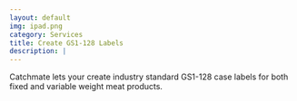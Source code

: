 ```yaml
---
layout: default
img: ipad.png
category: Services
title: Create GS1-128 Labels
description: |
---
```

  Catchmate lets your create industry standard GS1-128 case labels for both fixed and variable weight meat products. 
